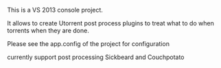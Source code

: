 This is a VS 2013 console project.

It allows to create Utorrent post process plugins to treat what to do when torrents when they are done.

Please see the app.config of the project for configuration

currently support post processing Sickbeard and Couchpotato